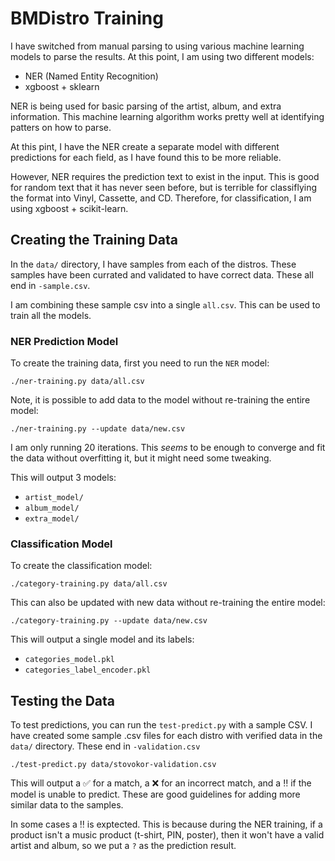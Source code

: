 # BMDistro Training

I have switched from manual parsing to using various machine learning
models to parse the results. At this point, I am using two different
models:

* NER (Named Entity Recognition) 
* xgboost + sklearn

NER is being used for basic parsing of the artist, album, and extra
information. This machine learning algorithm works pretty well at
identifying patters on how to parse.

At this pint, I have the NER create a separate model with different
predictions for each field, as I have found this to be more reliable.

However, NER requires the prediction text to exist in the input. This
is good for random text that it has never seen before, but is terrible
for classiflying the format into Vinyl, Cassette, and CD. Therefore,
for classification, I am using xgboost + scikit-learn.

## Creating the Training Data

In the `data/` directory, I have samples from each of the
distros. These samples have been currated and validated to have
correct data. These all end in `-sample.csv`.

I am combining these sample csv into a single `all.csv`. This can be
used to train all the models.

### NER Prediction Model

To create the training data, first you need to run the `NER` model:

```
./ner-training.py data/all.csv
```

Note, it is possible to add data to the model without re-training the
entire model:

```
./ner-training.py --update data/new.csv
```

I am only running 20 iterations. This _seems_ to be enough to converge
and fit the data without overfitting it, but it might need some
tweaking.

This will output 3 models:

- `artist_model/`
- `album_model/`
- `extra_model/`

### Classification Model

To create the classification model:

```
./category-training.py data/all.csv
```

This can also be updated with new data without re-training the entire
model:

```
./category-training.py --update data/new.csv
```

This will output a single model and its labels:

* `categories_model.pkl`
* `categories_label_encoder.pkl`

## Testing the Data

To test predictions, you can run the `test-predict.py` with a sample
CSV. I have created some sample .csv files for each distro with
verified data in the `data/` directory. These end in `-validation.csv`

```
./test-predict.py data/stovokor-validation.csv
```

This will output a ✅ for a match, a ❌ for an incorrect match, and a
‼️ if the model is unable to predict. These are good guidelines for
adding more similar data to the samples.

In some cases a ‼️ is exptected. This is because during the NER
training, if a product isn't a music product (t-shirt, PIN, poster),
then it won't have a valid artist and album, so we put a `?` as the
prediction result. 

